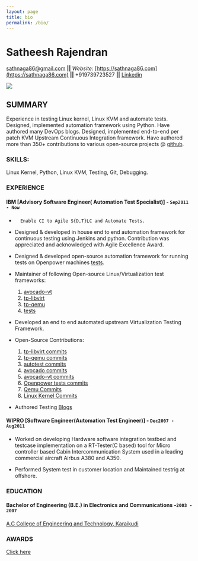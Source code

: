 ```yaml
---
layout: page
title: bio
permalink: /bio/
---
```


# Satheesh Rajendran

sathnaga86@gmail.com  **||**  *Website:* [https://sathnaga86.com](https://sathnaga86.com) **||** +919739723527 **||** [Linkedin](https://in.linkedin.com/in/sathnaga86)

![](https://avatars0.githubusercontent.com/u/1841809?s=70&v=3)

## SUMMARY
Experience in testing Linux kernel, Linux KVM and automate tests.
Designed, implemented automation framework using Python.
Have authored many DevOps blogs.
Designed, implemented end-to-end per patch KVM Upstream Continuous Integration framework.
Have authored more than 350+ contributions to various open-source projects @ [github](https://github.com/sathnaga).

### SKILLS:
Linux Kernel, Python, Linux KVM, Testing, Git, Debugging.

### EXPERIENCE
#### IBM [Advisory Software Engineer( Automation Test Specialist)] - `Sep2011 - Now`
*       Enable CI to Agile S{D,T}LC and Automate Tests.

*	Designed & developed in house end to end automation framework for continuous testing using Jenkins and python. Contribution was appreciated and acknowledged with Agile Excellence Award.

*	Designed & developed open-source automation framework for running tests on Openpower machines [tests](https://github.com/open-power-host-os/tests).

*	Maintainer of following Open-source Linux/Virtualization test frameworks:
	1. [avocado-vt](https://github.com/avocado-framework/avocado-vt/)
	2. [tp-libvirt](https://github.com/autotest/tp-libvirt)
	3. [tp-qemu](https://github.com/autotest/tp-libvirt)
	4. [tests](https://github.com/open-power-host-os/tests)

*	Developed an end to end automated upstream Virtualization Testing Framework.

*	Open-Source Contributions:
    1. [tp-libvirt commits](https://github.com/autotest/tp-libvirt/commits?author=sathnaga&since=2011-09)
    2. [tp-qemu commits](https://github.com/autotest/tp-qemu/commits?author=sathnaga&since=2011-09)
    3. [autotest commits](https://github.com/autotest/autotest/commits?author=sathnaga&since=2011-09)
    4. [avocado commits](https://github.com/avocado-framework/avocado/commits?author=sathnaga&since=2016-09)
    5. [avocado-vt commits](https://github.com/avocado-framework/avocado-vt/commits?author=sathnaga&since=2016-09)
    6. [Openpower tests commits](https://github.com/open-power-host-os/tests/commits?author=sathnaga&since=2016-05)
    7. [Qemu Commits](https://github.com/qemu/qemu/search?q=sathnaga&type=Commits)
    8. [Linux Kernel Commits](https://github.com/torvalds/linux/search?q=sathnaga&type=Commits)


* Authored Testing [Blogs](https://sathnaga86.com/)

#### WIPRO [Software Engineer(Automation Test Engineer)] - `Dec2007 - Aug2011`

* Worked on developing Hardware software integration testbed and testcase implementation on a RT-Tester(C based) tool for Micro controller based Cabin Intercommunication System used in a leading commercial aircraft Airbus A380 and A350.

* Performed System test in customer location and Maintained
testrig at offshore.

### EDUCATION
#### Bachelor of Engineering (B.E.) in Electronics and Communications -`2003 - 2007`
[A.C College of Engineering and Technology, Karaikudi](https://en.wikipedia.org/wiki/Alagappa_Chettiar_College_of_Engineering_and_Technology)

### AWARDS
[Click here](https://sathnaga86.com/awards/)
